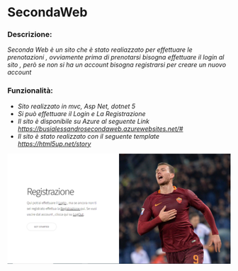 # SecondaWeb
### Descrizione:
*Seconda Web è un sito che è stato realiazzato per effettuare le prenotazioni ,
ovviamente prima di prenotarsi bisogna effettuare il login al sito , 
però se non si ha un account bisogna registrarsi per creare un nuovo account*

### Funzionalità:
* *Sito realizzato in mvc, Asp Net, dotnet 5*
* *Si può effettuare il Login e La Registrazione*
* *Il sito è disponibile su Azure al seguente Link https://busialessandrosecondaweb.azurewebsites.net/#*
* *Il sito è stato realizzato con il seguente template https://html5up.net/story*


![](Foto3.png)

